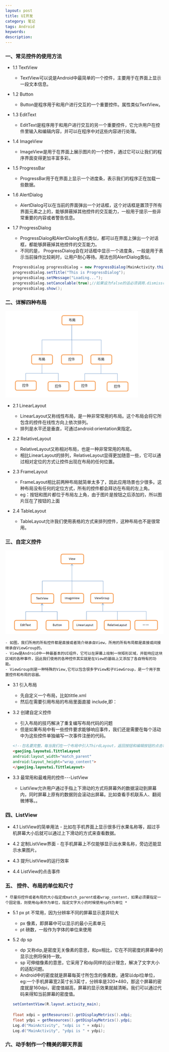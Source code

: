 ```yaml
---
layout: post
title: UI开发
category: 笔记
tags: Android
keywords: 
description: 
---
```


### 一、常见控件的使用方法

- 1.1 TextView
    - TextView可以说是Android中最简单的一个控件，主要用于在界面上显示一段文本信息。

- 1.2 Button
    - Button是程序用于和用户进行交互的一个重要控件。属性类似TextView。

- 1.3 EditText
    - EditText是程序用于和用户进行交互的另一个重要控件，它允许用户在控件里输入和编辑内容，并可以在程序中对这些内容进行处理。

- 1.4 ImageView
    - ImageView是用于在界面上展示图片的一个控件，通过它可以让我们的程序界面变得更加丰富多彩。

- 1.5 ProgressBar
    - ProgressBar用于在界面上显示一个进度条，表示我们的程序正在加载一些数据。

- 1.6 AlertDialog
    - AlertDialog可以在当前的界面弹出一个对话框，这个对话框是置顶于所有界面元素之上的，能够屏蔽掉其他控件的交互能力，一般用于提示一些非常重要的内容或者警告信息。

- 1.7 ProgressDialog
    - ProgressDialog和AlertDialog有点类似，都可以在界面上弹出一个对话框，都能够屏蔽掉其他控件的交互能力。
    - 不同的是， ProgressDialog会在对话框中显示一个进度条，一般是用于表示当前操作比较耗时，让用户耐心等待。用法也同AlertDialog类似。
    ```java
    ProgressDialog progressDialog = new ProgressDialog(MainActivity.this);//构建ProgressDialog对象
    progressDialog.setTitle("This is ProgressDialog");
    progressDialog.setMessage("Loading...");
    progressDialog.setCancelable(true);//如果设为false的话必须调用.dismiss()来关闭
    progressDialog.show();
    ```

### 二、详解四种布局
![布局-控件](/public/img/android/布局-控件.png)

- 2.1 LinearLayout
    - LinearLayout又称线性布局，是一种非常常用的布局。这个布局会将它所包含的控件在线性方向上依次排列。
    - 排列是水平还是垂直，可通过android:orientation来指定。

- 2.2 RelativeLayout
    - RelativeLayout又称相对布局，也是一种非常常用的布局。
    - 相比LinearLayout的排列，RelativeLayout显得更加随意一些，它可以通过相对定位的方式让控件出现在布局的任何位置。

- 2.3 FrameLayout
    - FrameLayout相比前两种布局就简单太多了，因此应用场景也少很多。这种布局没有任何的定位方式，所有的控件都会拜访在布局的左上角。
    - eg：按钮和图片都位于布局左上角，由于图片是按钮之后添加的，所以图片压在了按钮的上面

- 2.4 TableLayout
    - TableLayout允许我们使用表格的方式来排列控件，这种布局也不是很常用。


### 三、自定义控件
![控件](/public/img/android/控件.png)

    - 如图，我们所用的所有控件都是直接或者简介继承自View，所用的所有布局都是直接或间接继承自ViewGroup的。
    - View是Android中一种最基本的UI组件，它可以在屏幕上绘制一块矩形区域，并能响应这块区域的各种事件，因此我们使用的各种控件其实就是在View的基础上又添加了各自特有的功能。
    - ViewGroup则是一种特殊的View,它可以包含很多字View和子ViewGroup，是一个用于放置控件和布局的容器。

- 3.1 引入布局
    - 先自定义一个布局，比如tittle.xml
    - 然后在需要引用布局的布局里面直接 include,即：<include layout="@layout/tittle" />

- 3.2 创建自定义控件
    - 引入布局的技巧解决了重复编写布局代码的问题
    - 但是如果布局中有一些控件要求能够响应事件，我们还是需要在每个活动中为这些控件单独编写一次事件注册的代码。
    ```html
    <!--包名要完整。每当我们在一个布局中引入ThirdLayout，返回按钮和编辑按钮的点击事件就已经自动实现好了，也是省去了很多编写重复代码的工作-->
    <gaojing.layoutui.TittleLayout
    android:layout_width="match_parent"
    android:layout_height="wrap_content">
    </gaojing.layoutui.TittleLayout>
    ```

- 3.3 最常用和最难用的控件---ListView
    - ListView允许用户通过手指上下滑动的方式将屏幕外的数据滚动到屏幕内，同时屏幕上原有的数据则会滚动出屏幕。比如查看手机联系人、翻阅微博等。。

### 四、ListView

- 4.1 ListView的简单用法
        - 比如在手机界面上显示很多行水果名称等，超过手机屏幕大小后就可以通过上下滑动的方式来查看数据。

- 4.2 定制ListView界面
        - 在手机屏幕上不仅能够显示出水果名称，旁边还能显示水果图片。

- 4.3 提升ListView的运行效率

- 4.4 ListView的点击事件

### 五、 控件、布局的单位和尺寸
    * 尽量将控件或者布局的大小指定成match_parent或者wrap_content，如果必须要指定一个固定值，则使用dp来作为单位，指定文字大小的时候使用sp作为单位 *

- 5.1 px pt 不常用，因为分辨率不同的屏幕显示差异较大
    - px 像素，即屏幕中可以显示的最小元素单元
    - pt 磅数，一般作为字体的单位来使用

- 5.2 dp sp
    - dp 又称dip,是密度无关像素的意思，和px相比，它在不同密度的屏幕中的显示比例将保持一致。
    - sp 可伸缩像素的意思，它采用了和dp同样的设计理念，解决了文字大小的适配问题。
    - Android中的密度就是屏幕每英寸所包含的像素数，通常以dpi位单位，eg:一个手机屏幕宽2英寸长3英寸，分辨率是320*480，那这个屏幕的密度就是160dpi，密度值越高，屏幕的显示效果就越清晰。我们可以通过代码来得知当前屏幕的密度值。
    ```java
    setContentView(R.layout.activity_main);

    float xdpi = getResources().getDisplayMetrics().xdpi;
    float ydpi = getResources().getDisplayMetrics().ydpi;
    Log.d("MainActivity", "xdpi is " + xdpi);
    Log.d("MainActivity", "ydpi is " + ydpi);
    ```

### 六、动手制作一个精美的聊天界面






